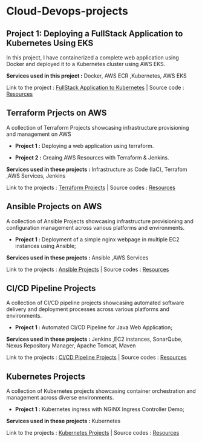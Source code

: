 # Cloud-Devops-projects
## Project 1: Deploying a FullStack Application to Kubernetes Using EKS


In this project, I have containerized a complete web application using Docker and deployed it to a Kubernetes cluster using AWS EKS.

**Services used in this project :** Docker, AWS ECR ,Kubernetes, AWS EKS

Link to the project : [FullStack Application to Kubernetes](https://victorious-peace-7a9.notion.site/Deploying-a-FullStack-Application-to-Kubernetes-Using-EKS-f0590065998c4500a546f2b7795aa7e6?pvs=4) | 
Source code : [Resources](https://github.com/Fayssal552/Cloud-Devops-projects/tree/main/full-stack-app-to-kubernetes)

## Terraform Prjects on AWS


A collection of Terraform Projects showcasing infrastructure provisioning and management on AWS

- **Project 1 :** Deploying a web application using terraform.

- **Project 2 :** Creaing AWS Resources with Terraform & Jenkins.

**Services used in these projects :**  Infrastructure as Code (IaC), Terrafom ,AWS Services, Jenkins

Link to the projects : [Terraform Projects](https://victorious-peace-7a9.notion.site/Terraform-AWS-demos-5814079e195f4c58af5171048e2a3b8b?pvs=4) | 
Source codes : [Resources](https://github.com/Fayssal552/Cloud-Devops-projects/tree/main/terraform-aws-demos)

## Ansible Projects on AWS


A collection of Ansible Projects showcasing infrastructure provisioning and configuration management across various platforms and environments.

- **Project  1 :** Deployment of a simple nginx webpage in multiple EC2 instances using Ansible;

**Services used in these projects :**  Ansible ,AWS Services

Link to the projects : [Ansible Projects](https://victorious-peace-7a9.notion.site/Ansible-Projects-1319f0865c1243be8138398febc76ce6?pvs=4) | 
Source codes : [Resources](https://github.com/Fayssal552/Cloud-Devops-projects/tree/main/ansible-aws-demos)

## CI/CD Pipeline Projects


A collection of CI/CD pipeline projects showcasing automated software delivery and deployment processes across various platforms and environments.

- **Project 1 :** Automated CI/CD Pipeline for Java Web Application;

**Services used in these projects :**  Jenkins ,EC2 instances, SonarQube, Nexus Repository Manager, Apache Tomcat, Maven

Link to the projects : [CI/CD Pipeline Projects](https://victorious-peace-7a9.notion.site/CI-CD-Pipeline-Projects-1f20170227b048bdb551a1dbeaa799cc?pvs=4) | 
Source codes : [Resources](https://github.com/Fayssal552/Cloud-Devops-projects/tree/main/CICD-Pipeline-projects)

## Kubernetes Projects


A collection of Kubernetes projects showcasing container orchestration and management across diverse environments.

- **Project 1 :** Kubernetes ingress with NGINX Ingress Controller Demo;

**Services used in these projects :**  Kubernetes 

Link to the projects : [Kubernetes Projects](https://victorious-peace-7a9.notion.site/Kubernetes-Projects-fa45272665024d1188ab940023475c96?pvs=4) | 
Source codes : [Resources](https://github.com/Fayssal552/Cloud-Devops-projects/tree/main/Kubernetes-projects)
